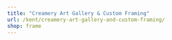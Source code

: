 ```yaml
---
title: "Creamery Art Gallery & Custom Framing"
url: /kent/creamery-art-gallery-and-custom-framing/
shop: frame
---
```

